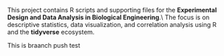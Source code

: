This project contains R scripts and supporting files for the **Experimental Design and Data Analysis in Biological Engineering**.\ The focus is on descriptive statistics, data visualization, and correlation analysis using R and the **tidyverse** ecosystem.

This is braanch push test